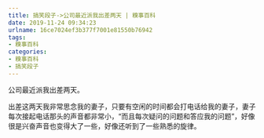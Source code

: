 ```yaml
---
title: 搞笑段子->公司最近派我出差两天 | 糗事百科
date: 2019-11-24 09:34:23
urlname: 16ce7024ef3b377f7001e81550b76942
tags: 
- 糗事百科
categories:
- 糗事百科
- 搞笑段子
---
```

公司最近派我出差两天。

出差这两天我非常思念我的妻子，只要有空闲的时间都会打电话给我的妻子，妻子每次接起电话那头的声音都非常小，“而且每次疑问的问题和答应我的问题”，好像很是兴奋声音也变得大了一些，好像还听到了一些熟悉的旋律。


